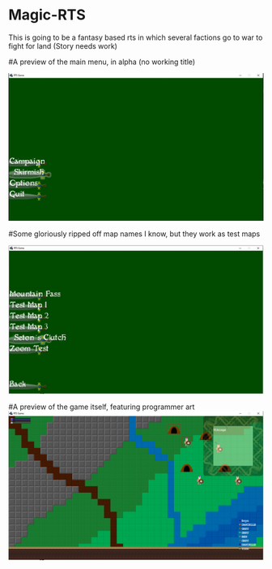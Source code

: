 # Magic-RTS
This is going to be a fantasy based rts in which several factions go to war to fight for land (Story needs work)

#A preview of the main menu, in alpha (no working title)

![Main Menu](images/main.JPG)

#Some gloriously ripped off map names I know, but they work as test maps

![Map Selection](images/maps.JPG)

#A preview of the game itself, featuring programmer art
![In Game](images/game.PNG)
